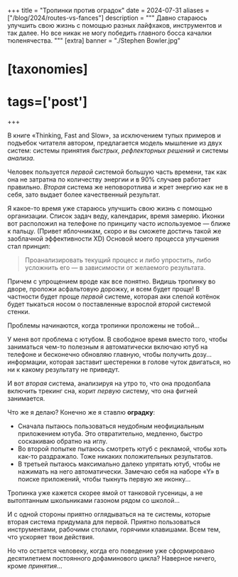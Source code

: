 +++
title = "Тропинки против оградок"
date = 2024-07-31
aliases = ["/blog/2024/routes-vs-fances"]
description = """
Давно стараюсь улучшить свою жизнь с помощью разных лайфхаков, инструментов и так далее. Но все никак не могу победить главного босса качалки тюленячества.
"""
[extra]
banner = "./Stephen Bowler.jpg"

# [taxonomies]
# tags=['post']
+++

В книге «Thinking, Fast and Slow», за исключением тупых примеров и подъебок читателя автором, предлагается модель мышление из двух систем: системы принятия _быстрых, рефлекторных решений_ и системы _анализа_.

Человек пользуется _первой_ системой большую часть времени, так как она не затратна по количеству энергии и в 90% случаев работает правильно. _Вторая_ система же неповоротлива и жрет энергию как не в себя, зато выдает более качественный результат.

Я какое-то время уже стараюсь улучшить свою жизнь с помощью организации. Список задач веду, календарик, время замеряю. Иконки вот расположил на телефоне по принципу часто используемое — ближе к пальцу. (Привет яблочникам, скоро и вы сможете достичь такой же заоблачной эффективности XD) Основой моего процесса улучшения стал принцип: 

> Проанализировать текущий процесс и&nbsp;либо упростить, либо усложнить его — в&nbsp;зависимости от желаемого результата.

Причем с упрощением вроде как все понятно. Видишь тропинку во дворе, проложи асфальтовую дорожку, и всем будет проще! В частности будет проще *первой* системе, которая аки слепой котёнок будет тыкаться носом о поставленные взрослой *второй* системой стенки.

Проблемы начинаются, когда тропинки проложены не тобой...

У меня вот проблема с ютубом. В свободное время вместо того, чтобы заниматься чем-то полезным я автоматически включаю ютуб на телефоне и бесконечно обновляю главную, чтобы получить дозу... информации, которая заставит шестеренки в голове чуток двигаться, но ни к какому результату не приведут. 

И вот *вторая* система, анализируя на утро то, что она продолбала включить трекинг сна, корит *первую* систему, что она фигней занимается.

Что же я делаю? Конечно же я ставлю **оградку**: 
- Сначала пытаюсь пользоваться неудобным неофициальным приложением ютуба. Это отвратительно, медленно, быстро соскакиваю обратно на иглу. 
- Во второй попытке пытаюсь смотреть ютуб с рекламой, чтобы хоть как-то раздражало. Тоже никаких положительных результатов.
- В третьей пытаюсь максимально далеко упрятать ютуб, чтобы не нажимать на него автоматически. Замечаю себя на наборе «Y» в поиске приложений, чтобы тыкнуть первую же иконку...

Тропинка уже кажется скорее ямой от танковой гусеницы, а не вытоптанным школьниками газоном рядом со школой...

И с одной стороны приятно оглядываться на те системы, которые вторая система придумала для первой. Приятно пользоваться инструментами, рабочими столами, горячими клавишами. Всем тем, что ускоряет твои действия.

Но что остается человеку, когда его поведение уже сформировано десятилетием постоянного дофаминового цикла? Наверное ничего, кроме *принятия*...
